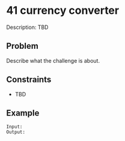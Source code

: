 # 41 currency converter

Description: TBD

## Problem

Describe what the challenge is about.

## Constraints

- TBD

## Example

```
Input:
Output:
```

